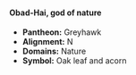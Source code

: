 #### Obad-Hai, god of nature
- **Pantheon:** Greyhawk
- **Alignment:** N
- **Domains:** Nature
- **Symbol:** Oak leaf and acorn